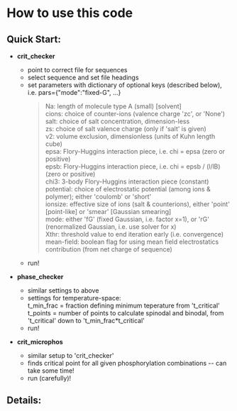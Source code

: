 # How to use this code

Quick Start:
-

* __crit_checker__
  - point to correct file for sequences
  - select sequence and set file headings
  - set parameters with dictionary of optional keys (described below), i.e. pars={"mode":"fixed-G", ...}
    > Na: length of molecule type A (small) [solvent] \
    > cions: choice of counter-ions (valence charge 'zc', or 'None') \
    > salt: choice of salt concentration, dimension-less \
    > zs: choice of salt valence charge (only if 'salt' is given) \
    > v2: volume exclusion, dimensionless (units of Kuhn length cube) \
    > epsa: Flory-Huggins interaction piece, i.e. chi = epsa  (zero or positive) \
    > epsb: Flory-Huggins interaction piece, i.e. chi = epsb / (l/lB)  (zero or positive) \
    > chi3: 3-body Flory-Huggins interaction piece (constant) \
    > potential: choice of electrostatic potential (among ions & polymer); either 'coulomb' or 'short' \
    > ionsize: effective size of ions (salt & counterions), either 'point' [point-like] or 'smear' [Gaussian smearing] \
    > mode: either 'fG' (fixed Gaussian, i.e. factor x=1), or 'rG' (renormalized Gaussian, i.e. use solver for x) \
    > Xthr: threshold value to end iteration early (i.e. convergence) \
    > mean-field: boolean flag for using mean field electrostatics contribution (from net charge of sequence)
  - run!

* __phase_checker__
  - similar settings to above
  - settings for temperature-space: \
      t_min_frac = fraction defining minimum teperature from 't_critical' \
      t_points = number of points to calculate spinodal and binodal, from 't_critical' down to 't_min_frac*t_critical'
  - run!
 
* __crit_microphos__
  - similar setup to 'crit_checker'
  - finds critical point for all given phosphorylation combinations -- can take some time!
  - run (carefully)!

Details:
-
